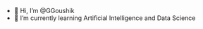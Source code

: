 - 👋 Hi, I’m @GGoushik
- 🌱 I’m currently learning Artificial Intelligence and Data Science


<!---
GGoushik/GGoushik is a ✨ special ✨ repository because its `README.md` (this file) appears on your GitHub profile.
You can click the Preview link to take a look at your changes.
--->
